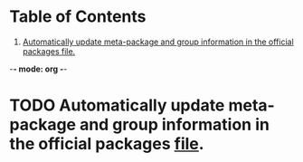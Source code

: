 # Table of Contents

1.  [Automatically update meta-package and group information in the official packages file.](#org78d24f2)

-**- mode: org -**-


<a id="org78d24f2"></a>

# TODO Automatically update meta-package and group information in the official packages [file](./package-lists/pkgs-from-official.tsv).

